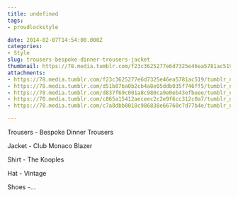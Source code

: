 ```yaml
---
title: undefined
tags:
- proudlockstyle

date: 2014-02-07T14:54:00.000Z
categories:
- Style
slug: trousers-bespoke-dinner-trousers-jacket
thumbnail: https://78.media.tumblr.com/f23c3625277e6d7325e46ea5781ac519/tumblr_n0ms25RnjG1rhrm24o1_1280.jpg
attachments:
- https://78.media.tumblr.com/f23c3625277e6d7325e46ea5781ac519/tumblr_n0ms25RnjG1rhrm24o1_1280.jpg
- https://78.media.tumblr.com/d51b87ba0b2cb4a8e05ddb035f746ff5/tumblr_n0ms25RnjG1rhrm24o2_1280.jpg
- https://78.media.tumblr.com/d837f69c001a8c980ca9e0eb43efbeee/tumblr_n0ms25RnjG1rhrm24o4_1280.jpg
- https://78.media.tumblr.com/c865a15412aeceec2c2e9f6cc312c0a7/tumblr_n0ms25RnjG1rhrm24o5_1280.jpg
- https://78.media.tumblr.com/c7a8dbb8018c986838e66760c7d77b4e/tumblr_n0ms25RnjG1rhrm24o3_1280.jpg

---
```


Trousers - Bespoke Dinner Trousers 

  Jacket - Club Monaco Blazer 

  Shirt - The Kooples 

  Hat - Vintage 

  Shoes -...
